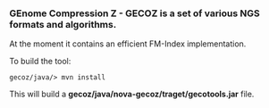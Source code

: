 ### **GE**nome **C**ompression **Z** - **GECOZ** is a set of various NGS formats and algorithms.

At the moment it contains an efficient FM-Index implementation.  

To build the tool:
```
gecoz/java/> mvn install
```
This will build a **gecoz/java/nova-gecoz/traget/gecotools.jar** file.


